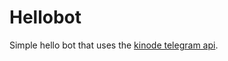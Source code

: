# Hellobot

Simple hello bot that uses the [kinode telegram api](https://github.com/kinode-dao/telegram-bot). 

